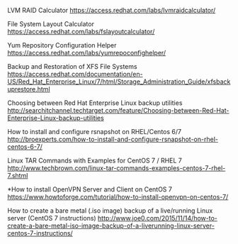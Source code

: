 LVM RAID Calculator
https://access.redhat.com/labs/lvmraidcalculator/

File System Layout Calculator
https://access.redhat.com/labs/fslayoutcalculator/

Yum Repository Configuration Helper
https://access.redhat.com/labs/yumrepoconfighelper/

Backup and Restoration of XFS File Systems
https://access.redhat.com/documentation/en-US/Red_Hat_Enterprise_Linux/7/html/Storage_Administration_Guide/xfsbackuprestore.html

Choosing between Red Hat Enterprise Linux backup utilities
http://searchitchannel.techtarget.com/feature/Choosing-between-Red-Hat-Enterprise-Linux-backup-utilities

How to install and configure rsnapshot on RHEL/Centos 6/7
http://broexperts.com/how-to-install-and-configure-rsnapshot-on-rhel-centos-6-7/

Linux TAR Commands with Examples for CentOS 7 / RHEL 7
http://www.techbrown.com/linux-tar-commands-examples-centos-7-rhel-7.shtml

*How to install OpenVPN Server and Client on CentOS 7
https://www.howtoforge.com/tutorial/how-to-install-openvpn-on-centos-7/

How to create a bare metal (.iso image) backup of a live/running Linux server (CentOS 7 instructions)
http://www.joe0.com/2015/11/14/how-to-create-a-bare-metal-iso-image-backup-of-a-liverunning-linux-server-centos-7-instructions/

